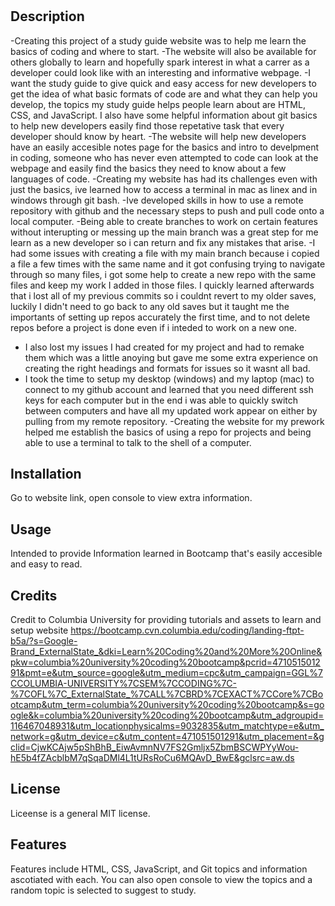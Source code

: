 # <Pre-work Study Guide Website>

## Description

-Creating this project of a study guide website was to help me learn the basics of coding and where to start.
-The website will also be available for others globally to learn and hopefully spark interest in what a carrer as a developer could look like with an interesting and informative webpage.
-I want the study guide to give quick and easy access for new developers to get the idea of what basic formats of code are and what they can help you develop, the topics my study guide helps people learn about are HTML, CSS, and JavaScript. I also have some helpful information about git basics to help new developers easily find those repetative task that every developer should know by heart.
-The website will help new developers have an easily accesible notes page for the basics and intro to develpment in coding, someone who has never even attempted to code can look at the webpage and easily find the basics they need to know about a few languages of code.
-Creating my website has had its challenges even with just the basics, ive learned how to access a terminal in mac as linex and in windows through git bash.
-Ive developed skills in how to use a remote repository with github and the necessary steps to push and pull code onto a local computer.
-Being able to create branches to work on certain features without interupting or messing up the main branch was a great step for me learn as a new developer so i can return and fix any mistakes that arise.
-I had some issues with creating a file with my main branch because i copied a file a few times with the same name and it got confusing trying to navigate through so many files, i got some help to create a new repo with the same files and keep my work I added in those files. I quickly learned afterwards that i lost all of my previous commits so i couldnt revert to my older saves, luckily I didn't need to go back to any old saves but it taught me the importants of setting up repos accurately the first time, and to not delete repos before a project is done even if i inteded to work on a new one.
- I also lost my issues I had created for my project and had to remake them which was a little anoying but gave me some extra experience on creating the right headings and formats for issues so it wasnt all bad.
- I took the time to setup my desktop (windows) and my laptop (mac) to connect to my github account and learned that you need different ssh keys for each computer but in the end i was able to quickly switch between computers and have all my updated work appear on either by pulling from my remote repository.
-Creating the website for my prework helped me establish the basics of using a repo for projects and being able to use a terminal to talk to the shell of a computer.

## Installation

Go to website link, open console to view extra information.

## Usage

Intended to provide Information learned in Bootcamp that's easily accesible and easy to read.

## Credits

Credit to Columbia University for providing tutorials and assets to learn and setup website
https://bootcamp.cvn.columbia.edu/coding/landing-ftpt-b5a/?s=Google-Brand_ExternalState_&dki=Learn%20Coding%20and%20More%20Online&pkw=columbia%20university%20coding%20bootcamp&pcrid=471051501291&pmt=e&utm_source=google&utm_medium=cpc&utm_campaign=GGL%7CCOLUMBIA-UNIVERSITY%7CSEM%7CCODING%7C-%7COFL%7C_ExternalState_%7CALL%7CBRD%7CEXACT%7CCore%7CBootcamp&utm_term=columbia%20university%20coding%20bootcamp&s=google&k=columbia%20university%20coding%20bootcamp&utm_adgroupid=116467048931&utm_locationphysicalms=9032835&utm_matchtype=e&utm_network=g&utm_device=c&utm_content=471051501291&utm_placement=&gclid=CjwKCAjw5pShBhB_EiwAvmnNV7FS2Gmljx5ZbmBSCWPYyWou-hE5b4fZAcblbM7qSqaDMl4L1tURsRoCu6MQAvD_BwE&gclsrc=aw.ds

## License

Liceense is a general MIT license.

## Features

Features include HTML, CSS, JavaScript, and Git topics and information ascotiated with each.
You can also open console to view the topics and a random topic is selected to suggest to study. 